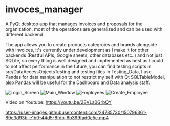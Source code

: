 # invoces_manager
A PyQt desktop app that manages invoices and proposals for the organization, most of the operations are generalized and can be used with different backend

The app allows you to create products categroies and brands alongside with invoices, it's currently under development as I make it for other backends (Restful APIs, Google sheets, other databases etc..) and not just SQLite, so every thing is well designed and implemented as best as I could to not affect performance in the future, you can find testing scripts in src/DataAccessObjectsTesting and testing files in Testing_Data, I use Pandas for data manipulation to not restrict my self with Qt SQLTableModel, also Pandas will be useful for the Dashboard and Data analysis staff.


![Login_Screen](https://user-images.githubusercontent.com/24785730/150796464-9fb5007f-59d8-4e1a-a529-eaebf657057f.png)
![Main_Window](https://user-images.githubusercontent.com/24785730/150796476-0070f02a-b3d9-4ec7-b5cc-39824c26c1f5.png)
![Employees](https://user-images.githubusercontent.com/24785730/150796444-8f1b3eb5-5499-4d6f-bd06-3f3891345cae.png)
![Create_Employee](https://user-images.githubusercontent.com/24785730/150796421-58dcc9f4-6e64-4a9f-bb79-894bdf143ddf.png)


Video on Youtube:
https://youtu.be/28VLa0GrbQY

https://user-images.githubusercontent.com/24785730/150796361-89e3d93b-e1b0-44d5-8fdb-6b399fad0e5c.mp4


